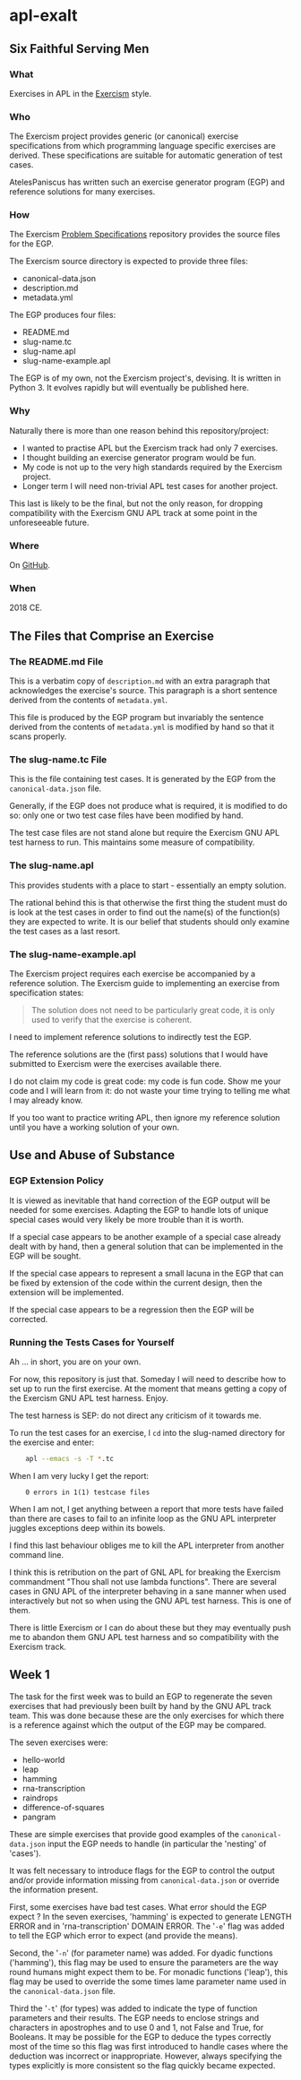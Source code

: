 # apl-exalt

## Six Faithful Serving Men

### What

Exercises in APL in the [Exercism](http://exercism.io/) style.

### Who

The Exercism project provides generic (or canonical) exercise specifications from which programming language specific exercises are derived.
These specifications are suitable for automatic generation of test cases.

AtelesPaniscus has written such an exercise generator program (EGP) and reference solutions for many exercises.

### How

The Exercism [Problem Specifications](http://github.com/exercism/problem-specifications) repository provides the source files for the EGP.

The Exercism source directory is expected to provide three files:

  * canonical-data.json
  * description.md
  * metadata.yml

The EGP produces four files:

  * README.md
  * slug-name.tc
  * slug-name.apl
  * slug-name-example.apl

The EGP is of my own, not the Exercism project's, devising.
It is written in Python 3.
It evolves rapidly but will eventually be published here.

### Why

Naturally there is more than one reason behind this repository/project:

  * I wanted to practise APL but the Exercism track had only 7 exercises.
  * I thought building an exercise generator program would be fun.
  * My code is not up to the very high standards required by the Exercism project.
  * Longer term I will need non-trivial APL test cases for another project.

This last is likely to be the final, but not the only reason,
for dropping compatibility with the Exercism GNU APL track at some point in the unforeseeable future.

### Where

On [GitHub](https://github.com/AtelesPaniscus/apl-exorcism).

### When

2018 CE.


## The Files that Comprise an Exercise

### The README.md File

This is a verbatim copy of `description.md` with an extra paragraph that acknowledges the exercise's source.
This paragraph is a short sentence derived from the contents of `metadata.yml`.

This file is produced by the EGP program but
invariably the sentence derived from the contents of `metadata.yml` is modified by hand so that it scans properly.

### The slug-name.tc File

This is the file containing test cases.
It is generated by the EGP from the `canonical-data.json` file.

Generally, if the EGP does not produce what is required, it is modified to do so:
only one or two test case files have been modified by hand.

The test case files are not stand alone but require the Exercism GNU APL test harness to run.
This maintains some measure of compatibility.

### The slug-name.apl

This provides students with a place to start - essentially an empty solution.

The rational behind this is that otherwise the first thing the student must do is look at the test cases
in order to find out the name(s) of the function(s) they are expected to write.
It is our belief that students should only examine the test cases as a last resort.

### The slug-name-example.apl

The Exercism project requires each exercise be accompanied by a reference solution.
The Exercism guide to implementing an exercise from specification states:

> The solution does not need to be particularly great code, it is only used to verify that the exercise is coherent.

I need to implement reference solutions to indirectly test the EGP.

The reference solutions are the (first pass) solutions that I would have submitted to Exercism were the exercises available there.

I do not claim my code is great code:  my code is fun code.
Show me your code and I will learn from it:
do not waste your time trying to telling me what I may already know.

If you too want to practice writing APL, then ignore my reference solution until you have a working solution of your own.

## Use and Abuse of Substance

### EGP Extension Policy

It is viewed as inevitable that hand correction of the EGP output will be needed for some exercises.
Adapting the EGP to handle lots of unique special cases would very likely be more trouble than it is worth.

If a special case appears to be another example of a special case already dealt with by hand,
then a general solution that can be implemented in the EGP will be sought.

If the special case appears to represent a small lacuna in the EGP that can be fixed by extension of the code within the current design,
then the extension will be implemented.

If the special case appears to be a regression then the EGP will be corrected.

### Running the Tests Cases for Yourself

Ah ... in short, you are on your own.

For now, this repository is just that.  Someday I will need to describe how to set up to run the first exercise.
At the moment that means getting a copy of the Exercism GNU APL test harness.  Enjoy.

The test harness is SEP: do not direct any criticism of it towards me.

To run the test cases for an exercise, I `cd` into the slug-named directory for the exercise and enter:

```bash
    apl --emacs -s -T *.tc
```

When I am very lucky I get the report:

```code
    0 errors in 1(1) testcase files
```

When I am not, I get anything between a report that more tests have failed than there are cases to fail
to an infinite loop as the GNU APL interpreter juggles exceptions deep within its bowels.

I find this last behaviour obliges me to kill the APL interpreter from another command line.

I think this is retribution on the part of GNL APL for breaking the Exercism commandment
"Thou shall not use lambda functions".
There are several cases in GNU APL of the interpreter behaving in a sane manner when used interactively
but not so when using the GNU APL test harness.  This is one of them.

There is little Exercism or I can do about these but they may eventually push me to abandon them
GNU APL test harness and so compatibility with the Exercism track.


## Week 1

The task for the first week was to build an EGP to regenerate the seven exercises that had previously been built by hand by the GNU APL track team.
This was done because these are the only exercises for which there is a reference
against which the output of the EGP may be compared.

The seven exercises were:

  * hello-world
  * leap
  * hamming
  * rna-transcription
  * raindrops
  * difference-of-squares
  * pangram

These are simple exercises that provide good examples of the `canonical-data.json` input the EGP needs to handle
(in particular the 'nesting' of 'cases').

It was felt necessary to introduce flags for the EGP to control the output and/or provide information missing from `canonical-data.json` or
override the information present.

First, some exercises have bad test cases.
What error should the EGP expect ?
In the seven exercises, 'hamming' is expected to generate LENGTH ERROR and in 'rna-transcription' DOMAIN ERROR.
The '`-e`' flag was added to tell the EGP which error to expect (and provide the means).

Second, the '`-n`' (for parameter name) was added.
For dyadic functions ('hamming'), this flag may be used to ensure the parameters are the way round humans might expect them to be.
For monadic functions ('leap'), this flag may be used to override the some times lame parameter name used in the `canonical-data.json` file.

Third the '`-t`' (for types) was added to indicate the type of function parameters and their results.
The EGP needs to enclose strings and characters in apostrophes and to use 0 and 1, not False and True, for Booleans.
It may be possible for the EGP to deduce the types correctly most of the time
so this flag was first introduced to handle cases where the deduction was incorrect or inappropriate.
However, always specifying the types explicitly is more consistent so the flag quickly became expected.
